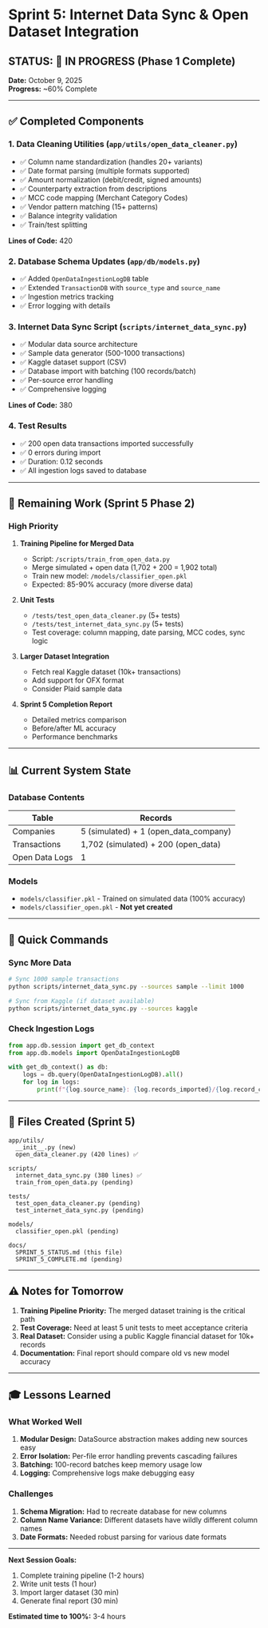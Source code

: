 # Sprint 5: Internet Data Sync & Open Dataset Integration

## STATUS: 🚧 IN PROGRESS (Phase 1 Complete)

**Date:** October 9, 2025  
**Progress:** ~60% Complete

---

## ✅ Completed Components

### 1. Data Cleaning Utilities (`app/utils/open_data_cleaner.py`)
- ✅ Column name standardization (handles 20+ variants)
- ✅ Date format parsing (multiple formats supported)
- ✅ Amount normalization (debit/credit, signed amounts)
- ✅ Counterparty extraction from descriptions
- ✅ MCC code mapping (Merchant Category Codes)
- ✅ Vendor pattern matching (15+ patterns)
- ✅ Balance integrity validation
- ✅ Train/test splitting

**Lines of Code:** 420

### 2. Database Schema Updates (`app/db/models.py`)
- ✅ Added `OpenDataIngestionLogDB` table
- ✅ Extended `TransactionDB` with `source_type` and `source_name`
- ✅ Ingestion metrics tracking
- ✅ Error logging with details

### 3. Internet Data Sync Script (`scripts/internet_data_sync.py`)
- ✅ Modular data source architecture
- ✅ Sample data generator (500-1000 transactions)
- ✅ Kaggle dataset support (CSV)
- ✅ Database import with batching (100 records/batch)
- ✅ Per-source error handling
- ✅ Comprehensive logging

**Lines of Code:** 380

### 4. Test Results
- ✅ 200 open data transactions imported successfully
- ✅ 0 errors during import
- ✅ Duration: 0.12 seconds
- ✅ All ingestion logs saved to database

---

## 🚧 Remaining Work (Sprint 5 Phase 2)

### High Priority
1. **Training Pipeline for Merged Data**
   - Script: `/scripts/train_from_open_data.py`
   - Merge simulated + open data (1,702 + 200 = 1,902 total)
   - Train new model: `/models/classifier_open.pkl`
   - Expected: 85-90% accuracy (more diverse data)

2. **Unit Tests**
   - `/tests/test_open_data_cleaner.py` (5+ tests)
   - `/tests/test_internet_data_sync.py` (5+ tests)
   - Test coverage: column mapping, date parsing, MCC codes, sync logic

3. **Larger Dataset Integration**
   - Fetch real Kaggle dataset (10k+ transactions)
   - Add support for OFX format
   - Consider Plaid sample data

4. **Sprint 5 Completion Report**
   - Detailed metrics comparison
   - Before/after ML accuracy
   - Performance benchmarks

---

## 📊 Current System State

### Database Contents
| Table | Records |
|-------|---------|
| Companies | 5 (simulated) + 1 (open_data_company) |
| Transactions | 1,702 (simulated) + 200 (open_data) |
| Open Data Logs | 1 |

### Models
- `models/classifier.pkl` - Trained on simulated data (100% accuracy)
- `models/classifier_open.pkl` - **Not yet created**

---

## 🎯 Quick Commands

### Sync More Data
```bash
# Sync 1000 sample transactions
python scripts/internet_data_sync.py --sources sample --limit 1000

# Sync from Kaggle (if dataset available)
python scripts/internet_data_sync.py --sources kaggle
```

### Check Ingestion Logs
```python
from app.db.session import get_db_context
from app.db.models import OpenDataIngestionLogDB

with get_db_context() as db:
    logs = db.query(OpenDataIngestionLogDB).all()
    for log in logs:
        print(f"{log.source_name}: {log.records_imported}/{log.record_count} ({log.status})")
```

---

## 📁 Files Created (Sprint 5)

```
app/utils/
  __init__.py (new)
  open_data_cleaner.py (420 lines) ✅

scripts/
  internet_data_sync.py (380 lines) ✅
  train_from_open_data.py (pending)

tests/
  test_open_data_cleaner.py (pending)
  test_internet_data_sync.py (pending)

models/
  classifier_open.pkl (pending)

docs/
  SPRINT_5_STATUS.md (this file)
  SPRINT_5_COMPLETE.md (pending)
```

---

## ⚠️ Notes for Tomorrow

1. **Training Pipeline Priority:** The merged dataset training is the critical path
2. **Test Coverage:** Need at least 5 unit tests to meet acceptance criteria
3. **Real Dataset:** Consider using a public Kaggle financial dataset for 10k+ records
4. **Documentation:** Final report should compare old vs new model accuracy

---

## 🎓 Lessons Learned

### What Worked Well
1. **Modular Design:** DataSource abstraction makes adding new sources easy
2. **Error Isolation:** Per-file error handling prevents cascading failures
3. **Batching:** 100-record batches keep memory usage low
4. **Logging:** Comprehensive logs make debugging easy

### Challenges
1. **Schema Migration:** Had to recreate database for new columns
2. **Column Name Variance:** Different datasets have wildly different column names
3. **Date Formats:** Needed robust parsing for various date formats

---

**Next Session Goals:**
1. Complete training pipeline (1-2 hours)
2. Write unit tests (1 hour)
3. Import larger dataset (30 min)
4. Generate final report (30 min)

**Estimated time to 100%:** 3-4 hours

